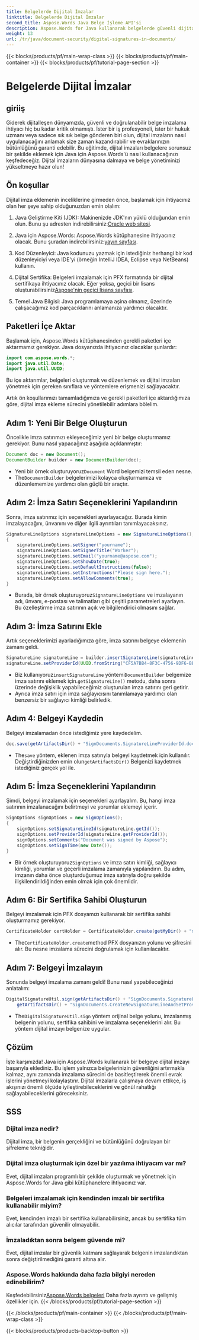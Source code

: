 ```yaml
---
title: Belgelerde Dijital İmzalar
linktitle: Belgelerde Dijital İmzalar
second_title: Aspose.Words Java Belge İşleme API'si
description: Aspose.Words for Java kullanarak belgelerde güvenli dijital imzaların nasıl uygulanacağını öğrenin. Adım adım kılavuz ve kaynak koduyla belge bütünlüğünü sağlayın
weight: 13
url: /tr/java/document-security/digital-signatures-in-documents/
---
```


{{< blocks/products/pf/main-wrap-class >}}
{{< blocks/products/pf/main-container >}}
{{< blocks/products/pf/tutorial-page-section >}}

# Belgelerde Dijital İmzalar

## giriiş

Giderek dijitalleşen dünyamızda, güvenli ve doğrulanabilir belge imzalama ihtiyacı hiç bu kadar kritik olmamıştı. İster bir iş profesyoneli, ister bir hukuk uzmanı veya sadece sık sık belge gönderen biri olun, dijital imzaların nasıl uygulanacağını anlamak size zaman kazandırabilir ve evraklarınızın bütünlüğünü garanti edebilir. Bu eğitimde, dijital imzaları belgelere sorunsuz bir şekilde eklemek için Java için Aspose.Words'ü nasıl kullanacağınızı keşfedeceğiz. Dijital imzaların dünyasına dalmaya ve belge yönetiminizi yükseltmeye hazır olun!

## Ön koşullar

Dijital imza eklemenin inceliklerine girmeden önce, başlamak için ihtiyacınız olan her şeye sahip olduğunuzdan emin olalım:

1.  Java Geliştirme Kiti (JDK): Makinenizde JDK'nın yüklü olduğundan emin olun. Bunu şu adresten indirebilirsiniz:[Oracle web sitesi](https://www.oracle.com/java/technologies/javase-jdk11-downloads.html).

2.  Java için Aspose.Words: Aspose.Words kütüphanesine ihtiyacınız olacak. Bunu şuradan indirebilirsiniz:[yayın sayfası](https://releases.aspose.com/words/java/).

3. Kod Düzenleyici: Java kodunuzu yazmak için istediğiniz herhangi bir kod düzenleyiciyi veya IDE'yi (örneğin IntelliJ IDEA, Eclipse veya NetBeans) kullanın.

4.  Dijital Sertifika: Belgeleri imzalamak için PFX formatında bir dijital sertifikaya ihtiyacınız olacak. Eğer yoksa, geçici bir lisans oluşturabilirsiniz[Aspose'nin geçici lisans sayfası](https://purchase.aspose.com/temporary-license/).

5. Temel Java Bilgisi: Java programlamaya aşina olmanız, üzerinde çalışacağımız kod parçacıklarını anlamanıza yardımcı olacaktır.

## Paketleri İçe Aktar

Başlamak için, Aspose.Words kütüphanesinden gerekli paketleri içe aktarmamız gerekiyor. Java dosyanızda ihtiyacınız olacaklar şunlardır:

```java
import com.aspose.words.*;
import java.util.Date;
import java.util.UUID;
```

Bu içe aktarımlar, belgeleri oluşturmak ve düzenlemek ve dijital imzaları yönetmek için gereken sınıflara ve yöntemlere erişmenizi sağlayacaktır.

Artık ön koşullarımızı tamamladığımıza ve gerekli paketleri içe aktardığımıza göre, dijital imza ekleme sürecini yönetilebilir adımlara bölelim.

## Adım 1: Yeni Bir Belge Oluşturun

Öncelikle imza satırımızı ekleyeceğimiz yeni bir belge oluşturmamız gerekiyor. Bunu nasıl yapacağınız aşağıda açıklanmıştır:

```java
Document doc = new Document();
DocumentBuilder builder = new DocumentBuilder(doc);
```

-  Yeni bir örnek oluşturuyoruz`Document` Word belgemizi temsil eden nesne.
-  The`DocumentBuilder` belgelerimizi kolayca oluşturmamıza ve düzenlememize yardımcı olan güçlü bir araçtır.

## Adım 2: İmza Satırı Seçeneklerini Yapılandırın

Sonra, imza satırımız için seçenekleri ayarlayacağız. Burada kimin imzalayacağını, ünvanını ve diğer ilgili ayrıntıları tanımlayacaksınız.

```java
SignatureLineOptions signatureLineOptions = new SignatureLineOptions();
{
    signatureLineOptions.setSigner("yourname");
    signatureLineOptions.setSignerTitle("Worker");
    signatureLineOptions.setEmail("yourname@aspose.com");
    signatureLineOptions.setShowDate(true);
    signatureLineOptions.setDefaultInstructions(false);
    signatureLineOptions.setInstructions("Please sign here.");
    signatureLineOptions.setAllowComments(true);
}
```
 
-  Burada, bir örnek oluşturuyoruz`SignatureLineOptions` ve imzalayanın adı, ünvanı, e-postası ve talimatları gibi çeşitli parametreleri ayarlayın. Bu özelleştirme imza satırının açık ve bilgilendirici olmasını sağlar.

## Adım 3: İmza Satırını Ekle

Artık seçeneklerimizi ayarladığımıza göre, imza satırını belgeye eklemenin zamanı geldi.

```java
SignatureLine signatureLine = builder.insertSignatureLine(signatureLineOptions).getSignatureLine();
signatureLine.setProviderId(UUID.fromString("CF5A7BB4-8F3C-4756-9DF6-BEF7F13259A2"));
```
 
-  Biz kullanıyoruz`insertSignatureLine` yöntemi`DocumentBuilder` belgemize imza satırını eklemek için.`getSignatureLine()` metodu, daha sonra üzerinde değişiklik yapabileceğimiz oluşturulan imza satırını geri getirir.
- Ayrıca imza satırı için imza sağlayıcısını tanımlamaya yardımcı olan benzersiz bir sağlayıcı kimliği belirledik.

## Adım 4: Belgeyi Kaydedin

Belgeyi imzalamadan önce istediğimiz yere kaydedelim.

```java
doc.save(getArtifactsDir() + "SignDocuments.SignatureLineProviderId.docx");
```
 
-  The`save` yöntem, eklenen imza satırıyla belgeyi kaydetmek için kullanılır. Değiştirdiğinizden emin olun`getArtifactsDir()` Belgenizi kaydetmek istediğiniz gerçek yol ile.

## Adım 5: İmza Seçeneklerini Yapılandırın

Şimdi, belgeyi imzalamak için seçenekleri ayarlayalım. Bu, hangi imza satırının imzalanacağını belirtmeyi ve yorumlar eklemeyi içerir.

```java
SignOptions signOptions = new SignOptions();
{
    signOptions.setSignatureLineId(signatureLine.getId());
    signOptions.setProviderId(signatureLine.getProviderId());
    signOptions.setComments("Document was signed by Aspose");
    signOptions.setSignTime(new Date());
}
```
 
-  Bir örnek oluşturuyoruz`SignOptions` ve imza satırı kimliği, sağlayıcı kimliği, yorumlar ve geçerli imzalama zamanıyla yapılandırın. Bu adım, imzanın daha önce oluşturduğumuz imza satırıyla doğru şekilde ilişkilendirildiğinden emin olmak için çok önemlidir.

## Adım 6: Bir Sertifika Sahibi Oluşturun

Belgeyi imzalamak için PFX dosyamızı kullanarak bir sertifika sahibi oluşturmamız gerekiyor.

```java
CertificateHolder certHolder = CertificateHolder.create(getMyDir() + "morzal.pfx", "aw");
```
 
-  The`CertificateHolder.create`method PFX dosyanızın yolunu ve şifresini alır. Bu nesne imzalama sürecini doğrulamak için kullanılacaktır.

## Adım 7: Belgeyi İmzalayın

Sonunda belgeyi imzalama zamanı geldi! Bunu nasıl yapabileceğinizi anlatalım:

```java
DigitalSignatureUtil.sign(getArtifactsDir() + "SignDocuments.SignatureLineProviderId.docx", 
    getArtifactsDir() + "SignDocuments.CreateNewSignatureLineAndSetProviderId.docx", certHolder, signOptions);
```
 
-  The`DigitalSignatureUtil.sign` yöntem orijinal belge yolunu, imzalanmış belgenin yolunu, sertifika sahibini ve imzalama seçeneklerini alır. Bu yöntem dijital imzayı belgenize uygular.

## Çözüm

İşte karşınızda! Java için Aspose.Words kullanarak bir belgeye dijital imzayı başarıyla eklediniz. Bu işlem yalnızca belgelerinizin güvenliğini artırmakla kalmaz, aynı zamanda imzalama sürecini de basitleştirerek önemli evrak işlerini yönetmeyi kolaylaştırır. Dijital imzalarla çalışmaya devam ettikçe, iş akışınızı önemli ölçüde iyileştirebileceklerini ve gönül rahatlığı sağlayabileceklerini göreceksiniz. 

## SSS

### Dijital imza nedir?
Dijital imza, bir belgenin gerçekliğini ve bütünlüğünü doğrulayan bir şifreleme tekniğidir.

### Dijital imza oluşturmak için özel bir yazılıma ihtiyacım var mı?
Evet, dijital imzaları programlı bir şekilde oluşturmak ve yönetmek için Aspose.Words for Java gibi kütüphanelere ihtiyacınız var.

### Belgeleri imzalamak için kendinden imzalı bir sertifika kullanabilir miyim?
Evet, kendinden imzalı bir sertifika kullanabilirsiniz, ancak bu sertifika tüm alıcılar tarafından güvenilir olmayabilir.

### İmzaladıktan sonra belgem güvende mi?
Evet, dijital imzalar bir güvenlik katmanı sağlayarak belgenin imzalandıktan sonra değiştirilmediğini garanti altına alır.

### Aspose.Words hakkında daha fazla bilgiyi nereden edinebilirim?
 Keşfedebilirsiniz[Aspose.Words belgeleri](https://reference.aspose.com/words/java/) Daha fazla ayrıntı ve gelişmiş özellikler için.
{{< /blocks/products/pf/tutorial-page-section >}}

{{< /blocks/products/pf/main-container >}}
{{< /blocks/products/pf/main-wrap-class >}}

{{< blocks/products/products-backtop-button >}}
